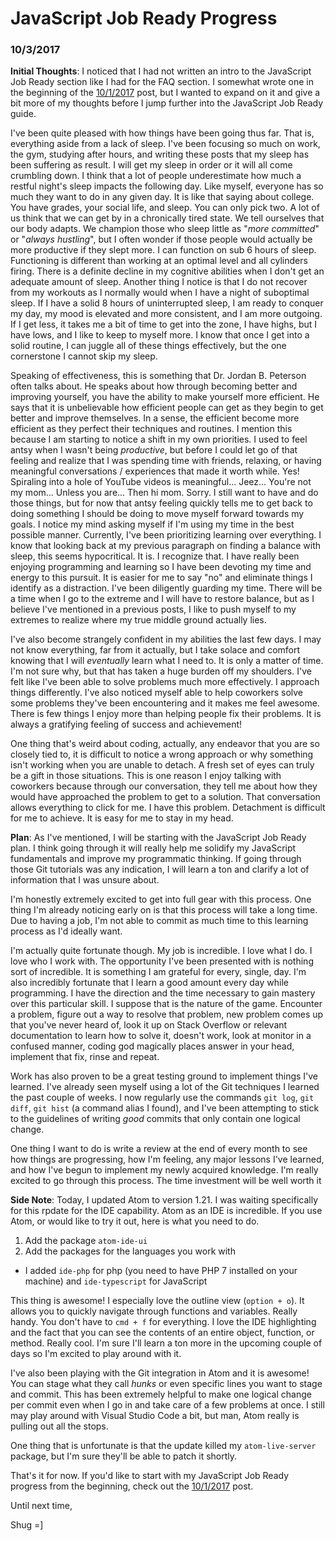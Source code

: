 # JavaScript Job Ready Progress

### 10/3/2017

**Initial Thoughts**: I noticed that I had not written an intro to the JavaScript Job Ready section like I had for the FAQ section. I somewhat wrote one in the beginning of the [10/1/2017](10_01_17.md) post, but I wanted to expand on it and give a bit more of my thoughts before I jump further into the JavaScript Job Ready guide.

I've been quite pleased with how things have been going thus far. That is, everything aside from a lack of sleep. I've been focusing so much on work, the gym, studying after hours, and writing these posts that my sleep has been suffering as result. I will get my sleep in order or it will all come crumbling down. I think that a lot of people underestimate how much a restful night's sleep impacts the following day. Like myself, everyone has so much they want to do in any given day. It is like that saying about college. You have grades, your social life, and sleep. You can only pick two. A lot of us think that we can get by in a chronically tired state. We tell ourselves that our body adapts. We champion those who sleep little as "*more committed*" or "*always hustling*", but I often wonder if those people would actually be more productive if they slept more. I can function on sub 6 hours of sleep. Functioning is different than working at an optimal level and all cylinders firing. There is a definite decline in my cognitive abilities when I don't get an adequate amount of sleep. Another thing I notice is that I do not recover from my workouts as I normally would when I have a night of suboptimal sleep. If I have a solid 8 hours of uninterrupted sleep, I am ready to conquer my day, my mood is elevated and more consistent, and I am more outgoing. If I get less, it takes me a bit of time to get into the zone, I have highs, but I have lows, and I like to keep to myself more. I know that once I get into a solid routine, I can juggle all of these things effectively, but the one cornerstone I cannot skip my sleep.

Speaking of effectiveness, this is something that Dr. Jordan B. Peterson often talks about. He speaks about how through becoming better and improving yourself, you have the ability to make yourself more efficient. He says that it is unbelievable how efficient people can get as they begin to get better and improve themselves. In a sense, the efficient become more efficient as they perfect their techniques and routines. I mention this because I am starting to notice a shift in my own priorities. I used to feel antsy when I wasn't being *productive*, but before I could let go of that feeling and realize that I was spending time with friends, relaxing, or having meaningful conversations / experiences that made it worth while. Yes! Spiraling into a hole of YouTube videos is meaningful... Jeez... You're not my mom... Unless you are... Then hi mom. Sorry. I still want to have and do those things, but for now that antsy feeling quickly tells me to get back to doing something I should be doing to move myself forward towards my goals. I notice my mind asking myself if I'm using my time in the best possible manner. Currently, I've been prioritizing learning over everything. I know that looking back at my previous paragraph on finding a balance with sleep, this seems hypocritical. It is. I recognize that. I have really been enjoying programming and learning so I have been devoting my time and energy to this pursuit. It is easier for me to say "no" and eliminate things I identify as a distraction. I've been diligently guarding my time. There will be a time when I go to the extreme and I will have to restore balance, but as I believe I've mentioned in a previous posts, I like to push myself to my extremes to realize where my true middle ground actually lies.

I've also become strangely confident in my abilities the last few days. I may not know everything, far from it actually, but I take solace and comfort knowing that I will *eventually* learn what I need to. It is only a matter of time. I'm not sure why, but that has taken a huge burden off my shoulders. I've felt like I've been able to solve problems much more effectively. I approach things differently. I've also noticed myself able to help coworkers solve some problems they've been encountering and it makes me feel awesome. There is few things I enjoy more than helping people fix their problems. It is always a gratifying feeling of success and achievement!

One thing that's weird about coding, actually, any endeavor that you are so closely tied to, it is difficult to notice a wrong approach or why something isn't working when you are unable to detach. A fresh set of eyes can truly be a gift in those situations. This is one reason I enjoy talking with coworkers because through our conversation, they tell me about how they would have approached the problem to get to a solution. That conversation allows everything to click for me. I have this problem. Detachment is difficult for me to achieve. It is easy for me to stay in my head.

**Plan**: As I've mentioned, I will be starting with the JavaScript Job Ready plan. I think going through it will really help me solidify my JavaScript fundamentals and improve my programmatic thinking. If going through those Git tutorials was any indication, I will learn a ton and clarify a lot of information that I was unsure about.

I'm honestly extremely excited to get into full gear with this process. One thing I'm already noticing early on is that this process will take a long time. Due to having a job, I'm not able to commit as much time to this learning process as I'd ideally want.

I'm actually quite fortunate though. My job is incredible. I love what I do. I love who I work with. The opportunity I've been presented with is nothing sort of incredible. It is something I am grateful for every, single, day. I'm also incredibly fortunate that I learn a good amount every day while programming. I have the direction and the time necessary to gain mastery over this particular skill. I suppose that is the nature of the game. Encounter a problem, figure out a way to resolve that problem, new problem comes up that you've never heard of, look it up on Stack Overflow or relevant documentation to learn how to solve it, doesn't work, look at monitor in a confused manner, coding god magically places answer in your head, implement that fix, rinse and repeat.

Work has also proven to be a great testing ground to implement things I've learned. I've already seen myself using a lot of the Git techniques I learned the past couple of weeks. I now regularly use the commands `git log`, `git diff`, `git hist` (a command alias I found), and I've been attempting to stick to the guidelines of writing *good* commits that only contain one logical change.

One thing I want to do is write a review at the end of every month to see how things are progressing, how I'm feeling, any major lessons I've learned, and how I've begun to implement my newly acquired knowledge. I'm really excited to go through this process. The time investment will be well worth it

**Side Note**: Today, I updated Atom to version 1.21. I was waiting specifically for this rpdate for the IDE capability. Atom as an IDE is incredible. If you use Atom, or would like to try it out, here is what you need to do.

1) Add the package `atom-ide-ui`
2) Add the packages for the languages you work with
  * I added `ide-php` for php (you need to have PHP 7 installed on your machine) and `ide-typescript` for JavaScript

This thing is awesome! I especially love the outline view (`option + o`). It allows you to quickly navigate through functions and variables. Really handy. You don't have to `cmd + f` for everything. I love the IDE highlighting and the fact that you can see the contents of an entire object, function, or method. Really cool. I'm sure I'll learn a ton more in the upcoming couple of days so I'm excited to play around with it.

I've also been playing with the Git integration in Atom and it is awesome! You can stage what they call *hunks* or even specific lines you want to stage and commit. This has been extremely helpful to make one logical change per commit even when I go in and take care of a few problems at once. I still may play around with Visual Studio Code a bit, but man, Atom really is pulling out all the stops.

One thing that is unfortunate is that the update killed my `atom-live-server` package, but I'm sure they'll be able to patch it shortly.

That's it for now. If you'd like to start with my JavaScript Job Ready progress from the beginning, check out the [10/1/2017](10_01_17.md) post.

Until next time,

Shug =]
